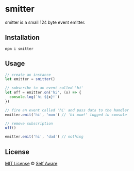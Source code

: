 # smitter

smitter is a small 124 byte event emitter.

## Installation

```
npm i smitter
```

## Usage

```js
// create an instance
let emitter = smitter()

// subscribe to an event called 'hi'
let off = emitter.on('hi', (x) => {
  console.log(`hi ${x}!`)
})

// fire an event called 'hi' and pass data to the handler
emitter.emit('hi', 'mom') // 'hi mom!' logged to console

// remove subscription
off()

emitter.emit('hi', 'dad') // nothing
```

## License

[MIT License](https://opensource.org/licenses/MIT) © [Self Aware](https://selfaware.studio)
